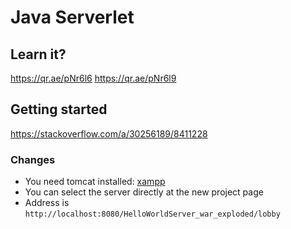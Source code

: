 # Java Serverlet

## Learn it?

https://qr.ae/pNr6l6
https://qr.ae/pNr6l9

## Getting started

https://stackoverflow.com/a/30256189/8411228

### Changes

- You need tomcat installed: [xampp](https://www.apachefriends.org/de/index.html)
- You can select the server directly at the new project page
- Address is `http://localhost:8080/HelloWorldServer_war_exploded/lobby`
